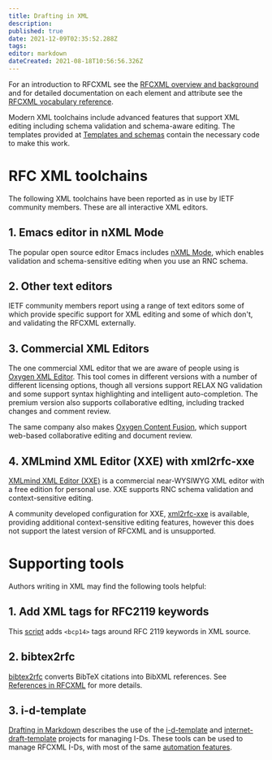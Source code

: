 ```yaml
---
title: Drafting in XML
description: 
published: true
date: 2021-12-09T02:35:52.288Z
tags: 
editor: markdown
dateCreated: 2021-08-18T10:56:56.326Z
---
```


For an introduction to RFCXML see the [RFCXML overview and background](/rfcxml-overview) and for detailed documentation on each element and attribute see the [RFCXML vocabulary reference](/rfcxml-vocabulary).

Modern XML toolchains include advanced features that support XML editing including schema validation and schema-aware editing.  The templates provided at [Templates and schemas](/templates-and-schemas) contain the necessary code to make this work.

# RFC XML toolchains
The following XML toolchains have been reported as in use by IETF community members.  These are all interactive XML editors. 

## 1. Emacs editor in nXML Mode
The popular open source editor Emacs includes [nXML Mode](https://www.gnu.org/software/emacs/manual/html_mono/nxml-mode.html), which enables validation and schema-sensitive editing when you use an RNC schema. 

## 2. Other text editors
IETF community members report using a range of text editors some of which provide specific support for XML editing and some of which don't, and validating the RFCXML externally.

## 3. Commercial XML Editors
The one commercial XML editor that we are aware of people using is [Oxygen XML Editor](https://www.oxygenxml.com/xml_editor.html).  This tool comes in different versions with a number of different licensing options, though all versions support RELAX NG validation and some support syntax highlighting and intelligent auto-completion. The premium version also supports collaborative edIting, including tracked changes and comment review.

The same company also makes [Oxygen Content Fusion](https://www.oxygenxml.com/content_fusion.html), which support web-based collaborative editing and document review.
  
## 4. XMLmind XML Editor (XXE) with xml2rfc-xxe
[XMLmind XML Editor (XXE)](https://www.xmlmind.com/xmleditor/) is a commercial near-WYSIWYG XML editor with a free edition for personal use.  XXE supports RNC schema validation and context-sensitive editing.

A community developed configuration for XXE, [xml2rfc-xxe](https://github.com/wkumari/xml2rfc-xxe/) is available, providing additional context-sensitive editing features, however this does not support the latest version of RFCXML and is unsupported.

# Supporting tools
Authors writing in XML may find the following tools helpful:

## 1. Add XML tags for RFC2119 keywords
This [script](https://strayalpha.com/software/rfcxml/lookback-bcp-fix.pl) adds `<bcp14>` tags around RFC 2119 keywords in XML source.

## 2. bibtex2rfc
[bibtex2rfc](https://github.com/yaronf/bibtex2rfc) converts BibTeX citations into BibXML references. See [References in RFCXML](/references-in-rfcxml) for more details.

## 3. i-d-template
[Drafting in Markdown](/drafting-in-markdown#h-3-internet-draft-template-and-i-d-template) describes the use of the [i-d-template](https://github.com/martinthomson/i-d-template) and [internet-draft-template](https://github.com/martinthomson/internet-draft-template) projects for managing I-Ds.  These tools can be used to manage RFCXML I-Ds, with most of the same [automation features](https://github.com/martinthomson/i-d-template/blob/main/doc/FEATURES.md#automation-features).

